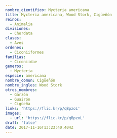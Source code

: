 ```yaml
---
nombre_cientifico: Mycteria americana
title: Mycteria americana, Wood Stork, Cigüeñón
reinos:
  - Animalia
divisiones:
  - Chordata
clases:
  - Aves
ordenes:
  - Ciconiiformes
familias:
  - Ciconiidae
generos:
  - Mycteria
especie: americana
nombre_comun: Cigüeñón
nombre_ingles: Wood Stork
otros_nombres:
  - Garzón
  - Guairón
  - Cigüeña
links: 'https://flic.kr/p/qBpzoL'
images:
  - url: 'https://flic.kr/p/qBpzoL'
draft: 'false'
date: 2017-11-16T13:23:40.404Z
---
```


